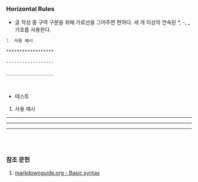 ### Horizontal Rules
- 글 작성 중 구역 구분을 위해 가로선을 그어주면 편하다. 세 개 이상의 연속된 *, -, _ 기호를 사용한다.

```md
1. 사용 예시

******************

------------------

__________________
```
<br>

- 테스트

1. 사용 예시

******************

------------------

__________________

<br><br>


### 참조 문헌
1. [markdownguide.org - Basic syntax](https://www.markdownguide.org/basic-syntax/#overview "Basic syntax overview")